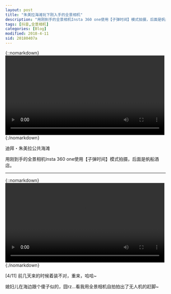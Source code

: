 ```yaml
---
layout: post
title: "朱美拉海滩玩下刚入手的全景相机"
description: "用刚到手的全景相机Insta 360 one使用【子弹时间】模式拍摄，后面是帆船酒店。"
tags: [抖音,全景相机]
categories: [Blog]
modified: 2018-4-11
sid: 20180407a
---
```


{::nomarkdown}
<video width=500 class="my-video" src="http://yorry.cn/video/dbae6d612efd482bafcfc3391f05f086.MP4" controls="controls">您的浏览器不支持 video 标签。</video>
{:/nomarkdown}

迪拜・朱美拉公共海滩

用刚到手的全景相机Insta 360 one使用【子弹时间】模式拍摄，后面是帆船酒店。

---

{::nomarkdown}
<video width=500 class="my-video" src="http://yorry.cn/video/fcbd9a334b494f4a9091919c09504765.MP4" controls="controls">您的浏览器不支持 video 标签。</video>
{:/nomarkdown}

[4/11] 前几天来的时候着装不对，重来，哈哈~

媳妇儿在海边跟个傻子似的，囧rz...看我用全景相机自拍拍出了无人机的赶脚~